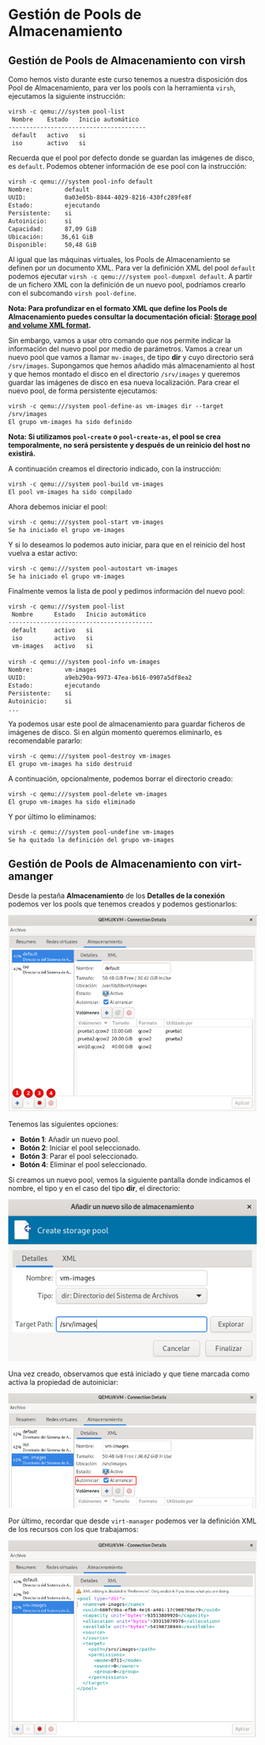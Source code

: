 # Gestión de Pools de Almacenamiento

## Gestión de Pools de Almacenamiento con virsh

Como hemos visto durante este curso tenemos a nuestra disposición dos Pool de Almacenamiento, para ver los pools con la herramienta `virsh`, ejecutamos la siguiente instrucción:

```
virsh -c qemu:///system pool-list 
 Nombre    Estado   Inicio automático
---------------------------------------
 default   activo   si
 iso       activo   si
```

Recuerda que el pool por defecto donde se guardan las imágenes de disco, es `default`. Podemos obtener información de ese pool con la instrucción:

```
virsh -c qemu:///system pool-info default 
Nombre:         default
UUID:           0a03e05b-8844-4029-8216-430fc289fe8f
Estado:         ejecutando
Persistente:    si
Autoinicio:     si
Capacidad:      87,09 GiB
Ubicación:     36,61 GiB
Disponible:     50,48 GiB
```

Al igual que las máquinas virtuales, los Pools de Almacenamiento se definen por un documento XML. Para ver la definición XML del pool `default` podemos ejecutar `virsh -c qemu:///system pool-dumpxml default`. A partir de un fichero XML con la definición de un nuevo pool, podríamos crearlo con el subcomando `virsh pool-define`. 

**Nota: Para profundizar en el formato XML que define los Pools de Almacenamiento puedes consultar la documentación oficial: [Storage pool and volume XML format](https://libvirt.org/formatstorage.html).**

Sin embargo, vamos a usar otro comando que nos permite indicar la información del nuevo pool por medio de parámetros. Vamos a crear un nuevo pool que vamos a llamar `mv-images`, de tipo **dir** y cuyo directorio será `/srv/images`. Supongamos que hemos añadido más almacenamiento al host y que hemos montado el disco en el directorio `/srv/images` y queremos guardar las imágenes de disco en esa nueva localización. Para crear el nuevo pool, de forma persistente ejecutamos:

```
virsh -c qemu:///system pool-define-as vm-images dir --target /srv/images
El grupo vm-images ha sido definido
```

**Nota: Si utilizamos `pool-create` o `pool-create-as`, el pool se crea temporalmente, no será persistente y después de un reinicio del host no existirá.**

A continuación creamos el directorio indicado, con la instrucción:

```
virsh -c qemu:///system pool-build vm-images 
El pool vm-images ha sido compilado
```

Ahora debemos iniciar el pool:

```
virsh -c qemu:///system pool-start vm-images 
Se ha iniciado el grupo vm-images
```

Y si lo deseamos lo podemos auto iniciar, para que en el reinicio del host vuelva a estar activo:

```
virsh -c qemu:///system pool-autostart vm-images 
Se ha iniciado el grupo vm-images
```

Finalmente vemos la lista de pool y pedimos información del nuevo pool:

```
virsh -c qemu:///system pool-list
 Nombre      Estado   Inicio automático
-----------------------------------------
 default     activo   si
 iso         activo   si
 vm-images   activo   si

virsh -c qemu:///system pool-info vm-images 
Nombre:         vm-images
UUID:           a9eb290a-9973-47ea-b616-0907a5df8ea2
Estado:         ejecutando
Persistente:    si
Autoinicio:     si
...
```

Ya podemos usar este pool de almacenamiento para guardar ficheros de imágenes de disco. Si en algún momento queremos eliminarlo, es recomendable pararlo:

```
virsh -c qemu:///system pool-destroy vm-images 
El grupo vm-images ha sido destruid
```

A continuación, opcionalmente, podemos borrar el directorio creado:

```
virsh -c qemu:///system pool-delete vm-images 
El grupo vm-images ha sido eliminado
```

Y por último lo eliminamos:

```
virsh -c qemu:///system pool-undefine vm-images 
Se ha quitado la definición del grupo vm-images
```
## Gestión de Pools de Almacenamiento con virt-amanger

Desde la pestaña **Almacenamiento** de los **Detalles de la conexión** podemos ver los pools que tenemos creados y podemos gestionarlos:

![pool](img/pool2.png)

Tenemos las siguientes opciones:

* **Botón 1**: Añadir un nuevo pool.
* **Botón 2**: Iniciar el pool seleccionado.
* **Botón 3**: Parar el pool seleccionado.
* **Botón 4**: Eliminar el pool seleccionado.

Si creamos un nuevo pool, vemos la siguiente pantalla donde indicamos el nombre, el tipo y en el caso del tipo **dir**, el directorio:

![pool](img/pool3.png)

Una vez creado, observamos que está iniciado y que tiene marcada como activa la propiedad de autoiniciar:

![pool](img/pool4.png)

Por último, recordar que desde `virt-manager` podemos ver la definición XML de los recursos con los que trabajamos:

![pool](img/pool5.png)

